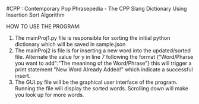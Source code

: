 #CPP : Contemporary Pop Phrasepedia - The CPP Slang Dictionary Using Insertion Sort Algorithm

HOW TO USE THE PROGRAM:

1. The mainProj1.py file is responsible for sorting the initial python dictionary which will be saved in sample.json
2. The mainProj2 is file is for inserting a new word into the updated/sorted file. Alternate the value for y in line 7 following the format {"Word/Pharse you want to add":"The meaninng of the Word/Phrase"} this will trigger a print statement "New Word Already Added!" which indicate a successful insert.
3. The GUI.py file will be the graphical user interface of the program. Running the file will display the sorted words. Scrolling down will make you look up for more words.

